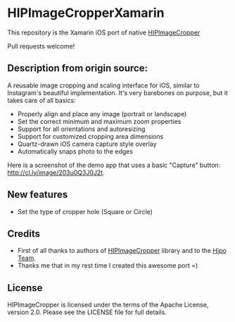 # HIPImageCropperXamarin

This repository is the Xamarin iOS port of native [HIPImageCropper](https://github.com/Hipo/HIPImageCropper)

Pull requests welcome!

Description from origin source:
--------

A reusable image cropping and scaling interface for iOS, similar to Instagram's beautiful implementation. It's very barebones on purpose, but it takes care of all basics:

* Properly align and place any image (portrait or landscape)
* Set the correct minimum and maximum zoom properties
* Support for all orientations and autoresizing
* Support for customized cropping area dimensions
* Quartz-drawn iOS camera capture style overlay
* Automatically snaps photo to the edges
 
Here is a screenshot of the demo app that uses a basic "Capture" button: http://cl.ly/image/203u0Q3J0J2t.

New features
----------

* Set the type of cropper hole (Square or Circle)

Credits
-------

* First of all thanks to authors of [HIPImageCropper](https://github.com/Hipo/HIPImageCropper) library and to the [Hipo Team](http://hipo.biz).
* Thanks me that in my rest time I created this awesome port =)

License
--------
HIPImageCropper is licensed under the terms of the Apache License, 
version 2.0. Please see the LICENSE file for full details.
